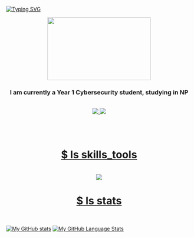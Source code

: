 [![Typing SVG](https://readme-typing-svg.demolab.com/?height=100&size=50&color=c1a9fc&duration=2750&lines=Hey+there!😉;I+am+Jun+Wei)](https://git.io/typing-svg)

<div align = "center">
  <img src="https://github.com/Tan-JunWei/Tan-JunWei/assets/154392299/fc88d3ee-d2ba-475b-8f4a-9c6bb814059b" width = "280" height = "170">
</div>

<h3 align = "center">I am currently a Year 1 Cybersecurity student, studying in NP</h3></br>

<div align = "center">
  <a href="mailto:jwtan0402@gmail.com">
    <img src="https://img.shields.io/badge/Gmail-D14836?style=for-the-badge&logo=gmail&logoColor=white">
  </a>
  <a href="www.linkedin.com/in/jun-wei-tan-d324/">
    <img src ="https://img.shields.io/badge/LinkedIn-0077B5?style=for-the-badge&logo=linkedin&logoColor=white"
  </a>
</div>
</br></br></br>

<h1 align = "center">$ ls skills_tools</h1></br>

<div align="center">
  <a href="https://skillicons.dev">
    <img src="https://skillicons.dev/icons?i=py,js,html,css,kali,ubuntu,linux"
  </a>
</div>





<h1 align='center'>$ ls stats</h1></br>

[![My GitHub stats](https://github-readme-stats.vercel.app/api?username=tan-junwei&theme=react)](https://github-readme-stats.vercel.app/api?username=tan-junwei&theme=react) [![My GitHub Language Stats](https://github-readme-alpha-five.vercel.app/api/top-langs/?username=tan-junwei&theme=react)](https://github-readme-alpha-five.vercel.app/api/top-langs/?username=tan-junwei)
